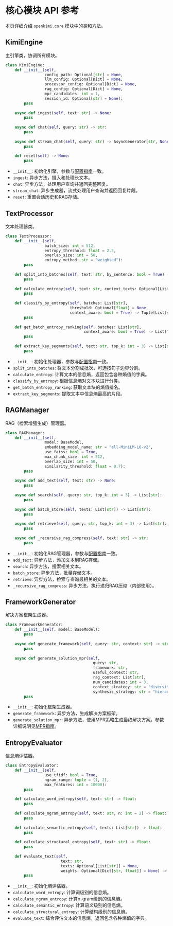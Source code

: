 # 核心模块 API 参考

本页详细介绍 `openkimi.core` 模块中的类和方法。

## KimiEngine

主引擎类，协调所有模块。

```python
class KimiEngine:
    def __init__(self, 
                 config_path: Optional[str] = None, 
                 llm_config: Optional[Dict] = None,
                 processor_config: Optional[Dict] = None,
                 rag_config: Optional[Dict] = None,
                 mpr_candidates: int = 1, 
                 session_id: Optional[str] = None):
        pass
        
    async def ingest(self, text: str) -> None:
        pass
        
    async def chat(self, query: str) -> str:
        pass
        
    async def stream_chat(self, query: str) -> AsyncGenerator[str, None]:
        pass
        
    def reset(self) -> None:
        pass
```

- `__init__`: 初始化引擎，参数与[配置指南](../guides/configuration.md)一致。
- `ingest`: 异步方法，摄入和处理长文本。
- `chat`: 异步方法，处理用户查询并返回完整回复。
- `stream_chat`: 异步生成器，流式处理用户查询并返回回复片段。
- `reset`: 重置会话历史和RAG存储。

## TextProcessor

文本处理器类。

```python
class TextProcessor:
    def __init__(self,
                 batch_size: int = 512,
                 entropy_threshold: float = 2.5,
                 overlap_size: int = 50,
                 entropy_method: str = "weighted"):
        pass
        
    def split_into_batches(self, text: str, by_sentence: bool = True) -> List[str]:
        pass
        
    def calculate_entropy(self, text: str, context_texts: Optional[List[str]] = None) -> Dict[str, float]:
        pass
        
    def classify_by_entropy(self, batches: List[str], 
                            threshold: Optional[float] = None,
                            context_aware: bool = True) -> Tuple[List[str], List[str]]:
        pass
        
    def get_batch_entropy_ranking(self, batches: List[str], 
                                  context_aware: bool = True) -> List[Tuple[str, float]]:
        pass
        
    def extract_key_segments(self, text: str, top_k: int = 3) -> List[str]:
        pass
```

- `__init__`: 初始化处理器，参数与[配置指南](../guides/configuration.md)一致。
- `split_into_batches`: 将文本分割成批次，可选按句子边界分割。
- `calculate_entropy`: 计算文本的信息熵，返回包含各种熵值的字典。
- `classify_by_entropy`: 根据信息熵对文本块进行分类。
- `get_batch_entropy_ranking`: 获取文本块的熵值排名。
- `extract_key_segments`: 提取文本中信息熵最高的片段。

## RAGManager

RAG（检索增强生成）管理器。

```python
class RAGManager:
    def __init__(self,
                 model: BaseModel,
                 embedding_model_name: str = "all-MiniLM-L6-v2",
                 use_faiss: bool = True,
                 max_chunk_size: int = 512,
                 overlap_size: int = 50,
                 similarity_threshold: float = 0.7):
        pass
        
    async def add_text(self, text: str) -> None:
        pass
        
    async def search(self, query: str, top_k: int = 3) -> List[str]:
        pass
        
    async def batch_store(self, texts: List[str]) -> List[str]:
        pass
        
    async def retrieve(self, query: str, top_k: int = 3) -> List[str]:
        pass
        
    async def _recursive_rag_compress(self, text: str) -> str:
        pass
```

- `__init__`: 初始化RAG管理器，参数与[配置指南](../guides/configuration.md)一致。
- `add_text`: 异步方法，添加文本到RAG存储。
- `search`: 异步方法，搜索相关文本。
- `batch_store`: 异步方法，批量存储文本。
- `retrieve`: 异步方法，检索与查询最相关的文本。
- `_recursive_rag_compress`: 异步方法，执行递归RAG压缩（内部使用）。

## FrameworkGenerator

解决方案框架生成器。

```python
class FrameworkGenerator:
    def __init__(self, model: BaseModel):
        pass
        
    async def generate_framework(self, query: str, context: str) -> str:
        pass
        
    async def generate_solution_mpr(self,
                                      query: str,
                                      framework: str,
                                      useful_context: str,
                                      rag_context: List[str],
                                      num_candidates: int = 3,
                                      context_strategy: str = "diversity",
                                      synthesis_strategy: str = "hierarchical") -> str:
        pass
```

- `__init__`: 初始化框架生成器。
- `generate_framework`: 异步方法，生成解决方案框架。
- `generate_solution_mpr`: 异步方法，使用MPR策略生成最终解决方案。参数详细说明见[MPR指南](../guides/mpr.md)。

## EntropyEvaluator

信息熵评估器。

```python
class EntropyEvaluator:
    def __init__(self,
                 use_tfidf: bool = True,
                 ngram_range: tuple = (1, 2),
                 max_features: int = 10000):
        pass
        
    def calculate_word_entropy(self, text: str) -> float:
        pass
        
    def calculate_ngram_entropy(self, text: str, n: int = 2) -> float:
        pass
        
    def calculate_semantic_entropy(self, texts: List[str]) -> float:
        pass
        
    def calculate_structural_entropy(self, text: str) -> float:
        pass
        
    def evaluate_text(self,
                        text: str,
                        texts: Optional[List[str]] = None,
                        weights: Optional[Dict[str, float]] = None) -> Dict[str, float]:
        pass
```

- `__init__`: 初始化熵评估器。
- `calculate_word_entropy`: 计算词级别的信息熵。
- `calculate_ngram_entropy`: 计算n-gram级别的信息熵。
- `calculate_semantic_entropy`: 计算语义级别的信息熵。
- `calculate_structural_entropy`: 计算结构级别的信息熵。
- `evaluate_text`: 综合评估文本的信息熵，返回包含各种熵值的字典。 